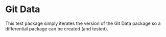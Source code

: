 # Git Data

This test package simply iterates the version of the Git Data package so a differential package can be created (and tested).
